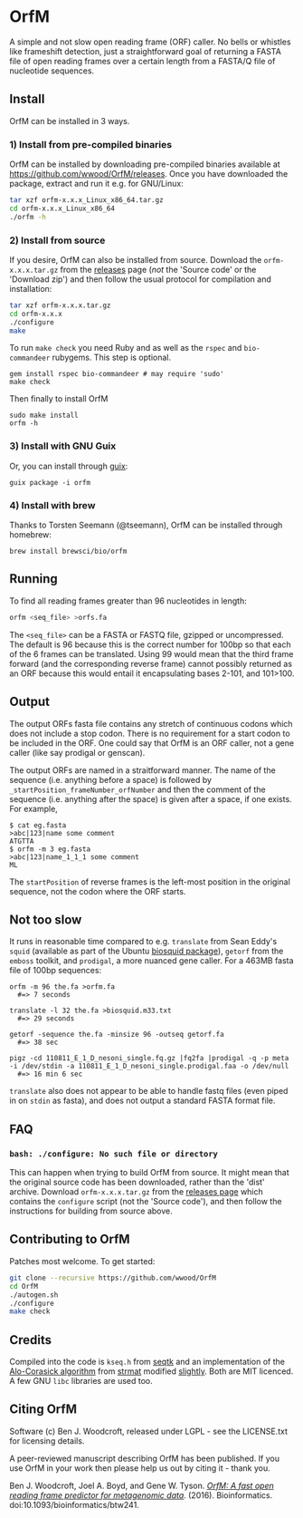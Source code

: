 OrfM
====

A simple and not slow open reading frame (ORF) caller. No bells or whistles like frameshift detection, just a straightforward goal 
of returning a FASTA file of open reading frames over a certain length from a FASTA/Q file of nucleotide sequences. 

Install
----
OrfM can be installed in 3 ways.
### 1) Install from pre-compiled binaries
OrfM can be installed by downloading pre-compiled binaries available at https://github.com/wwood/OrfM/releases. Once you have downloaded the package, extract and run it e.g. for GNU/Linux:
```sh
tar xzf orfm-x.x.x_Linux_x86_64.tar.gz
cd orfm-x.x.x_Linux_x86_64
./orfm -h
```
### 2) Install from source
If you desire, OrfM can also be installed from source. Download the `orfm-x.x.x.tar.gz` from the [releases](https://github.com/wwood/OrfM/releases) page (_not_ the 'Source code' or the 'Download zip') and then follow the usual protocol for compilation and installation:
```sh
tar xzf orfm-x.x.x.tar.gz
cd orfm-x.x.x
./configure
make
```
To run `make check` you need Ruby and as well as the `rspec` and `bio-commandeer` rubygems. This step is optional.
```
gem install rspec bio-commandeer # may require 'sudo'
make check
```
Then finally to install OrfM
```
sudo make install
orfm -h
```
### 3) Install with GNU Guix
Or, you can install through [guix](http://www.gnu.org/software/guix/):
```
guix package -i orfm
```

### 4) Install with brew
Thanks to Torsten Seemann (@tseemann), OrfM can be installed through homebrew:
```
brew install brewsci/bio/orfm
```

Running
----
To find all reading frames greater than 96 nucleotides in length:
```sh
orfm <seq_file> >orfs.fa
```
The `<seq_file>` can be a FASTA or FASTQ file, gzipped or uncompressed. The default is 96
because this is the correct number for 100bp so that each of the 6 frames can be translated.
Using 99 would mean that the third frame forward (and the corresponding reverse frame) cannot 
possibly returned as an ORF because this would entail it encapsulating bases 2-101, and 101>100.

Output
---
The output ORFs fasta file contains any stretch of continuous codons which does not include a stop codon. 
There is no requirement for a start codon to be included in the ORF. One could say that OrfM is an ORF caller, not a gene caller (like say prodigal or genscan).

The output ORFs are named in a straitforward manner. The name of the sequence (i.e. anything before a space) is followed by `_startPosition_frameNumber_orfNumber` and then 
the comment of the sequence (i.e. anything after the space) is given after a space, if one exists. For example,
```
$ cat eg.fasta
>abc|123|name some comment
ATGTTA
$ orfm -m 3 eg.fasta
>abc|123|name_1_1_1 some comment
ML
```
The `startPosition` of reverse frames is the left-most position in the original sequence, not the codon where the ORF starts.

Not too slow
----
It runs in reasonable time compared to e.g. `translate` from Sean Eddy's `squid` (available as part of the Ubuntu  [biosquid package](https://launchpad.net/ubuntu/+source/biosquid)), `getorf` from the `emboss` toolkit, and `prodigal`, a more nuanced gene caller. For a 463MB fasta file of 100bp sequences:
```
orfm -m 96 the.fa >orfm.fa
  #=> 7 seconds

translate -l 32 the.fa >biosquid.m33.txt
  #=> 29 seconds
  
getorf -sequence the.fa -minsize 96 -outseq getorf.fa
  #=> 38 sec

pigz -cd 110811_E_1_D_nesoni_single.fq.gz |fq2fa |prodigal -q -p meta -i /dev/stdin -a 110811_E_1_D_nesoni_single.prodigal.faa -o /dev/null
  #=> 16 min 6 sec
```
`translate` also does not appear to be able to handle fastq files (even piped in on `stdin` as fasta), and does not output a standard FASTA format file.

FAQ
----
### `bash: ./configure: No such file or directory`

This can happen when trying to build OrfM from source. It might mean that the original source code has been downloaded, rather than the 'dist' archive. Download `orfm-x.x.x.tar.gz` from the [releases page](https://github.com/wwood/OrfM/releases) which contains the `configure` script (not the 'Source code'), and then follow the instructions for building from source above.

Contributing to OrfM
----
Patches most welcome. To get started:
```sh
git clone --recursive https://github.com/wwood/OrfM
cd OrfM
./autogen.sh
./configure
make check
```

Credits
----
Compiled into the code is `kseq.h` from [seqtk](https://github.com/lh3/seqtk) and an 
implementation of the [Alo-Corasick algorithm](https://en.wikipedia.org/wiki/Aho%E2%80%93Corasick_string_matching_algorithm)
from [strmat](http://web.cs.ucdavis.edu/~gusfield/strmat.html) modified [slightly](https://github.com/aurelian/ruby-ahocorasick).
Both are MIT licenced. A few GNU `libc` libraries are used too.

Citing OrfM
----
Software (c) Ben J. Woodcroft, released under LGPL - see the LICENSE.txt for licensing details.

A peer-reviewed manuscript describing OrfM has been published. If you use OrfM in your work then please help us out by citing it - thank you.

Ben J. Woodcroft, Joel A. Boyd, and Gene W. Tyson. [_OrfM: A fast open reading frame predictor for metagenomic data_](http://bioinformatics.oxfordjournals.org/content/32/17/2702). (2016). Bioinformatics. doi:10.1093/bioinformatics/btw241.

